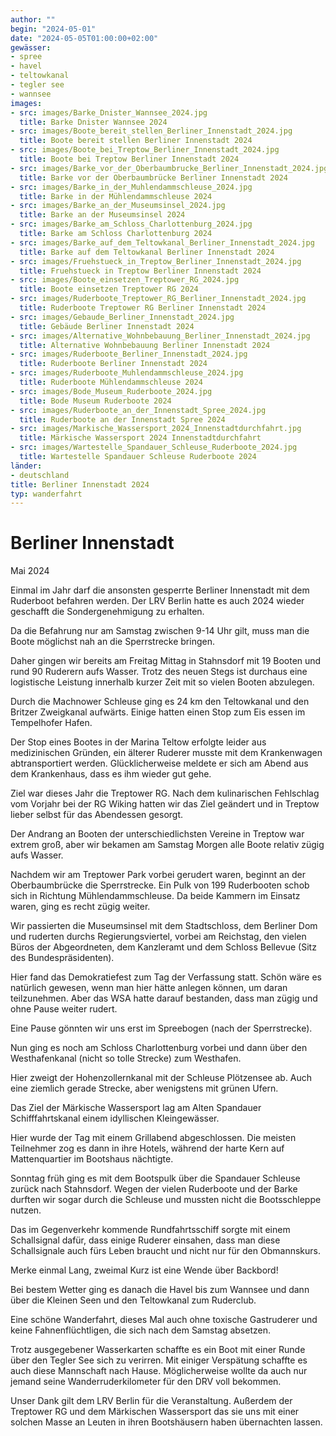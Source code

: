 ```yaml
---
author: ""
begin: "2024-05-01"
date: "2024-05-05T01:00:00+02:00"
gewässer:
- spree
- havel
- teltowkanal
- tegler see
- wannsee
images:
- src: images/Barke_Dnister_Wannsee_2024.jpg
  title: Barke Dnister Wannsee 2024
- src: images/Boote_bereit_stellen_Berliner_Innenstadt_2024.jpg
  title: Boote bereit stellen Berliner Innenstadt 2024
- src: images/Boote_bei_Treptow_Berliner_Innenstadt_2024.jpg
  title: Boote bei Treptow Berliner Innenstadt 2024
- src: images/Barke_vor_der_Oberbaumbrucke_Berliner_Innenstadt_2024.jpg
  title: Barke vor der Oberbaumbrücke Berliner Innenstadt 2024
- src: images/Barke_in_der_Muhlendammschleuse_2024.jpg
  title: Barke in der Mühlendammschleuse 2024
- src: images/Barke_an_der_Museumsinsel_2024.jpg
  title: Barke an der Museumsinsel 2024
- src: images/Barke_am_Schloss_Charlottenburg_2024.jpg
  title: Barke am Schloss Charlottenburg 2024
- src: images/Barke_auf_dem_Teltowkanal_Berliner_Innenstadt_2024.jpg
  title: Barke auf dem Teltowkanal Berliner Innenstadt 2024
- src: images/Fruehstueck_in_Treptow_Berliner_Innenstadt_2024.jpg
  title: Fruehstueck in Treptow Berliner Innenstadt 2024
- src: images/Boote_einsetzen_Treptower_RG_2024.jpg
  title: Boote einsetzen Treptower RG 2024
- src: images/Ruderboote_Treptower_RG_Berliner_Innenstadt_2024.jpg
  title: Ruderboote Treptower RG Berliner Innenstadt 2024
- src: images/Gebaude_Berliner_Innenstadt_2024.jpg
  title: Gebäude Berliner Innenstadt 2024
- src: images/Alternative_Wohnbebauung_Berliner_Innenstadt_2024.jpg
  title: Alternative Wohnbebauung Berliner Innenstadt 2024
- src: images/Ruderboote_Berliner_Innenstadt_2024.jpg
  title: Ruderboote Berliner Innenstadt 2024
- src: images/Ruderboote_Muhlendammschleuse_2024.jpg
  title: Ruderboote Mühlendammschleuse 2024
- src: images/Bode_Museum_Ruderboote_2024.jpg
  title: Bode Museum Ruderboote 2024
- src: images/Ruderboote_an_der_Innenstadt_Spree_2024.jpg
  title: Ruderboote an der Innenstadt Spree 2024
- src: images/Markische_Wassersport_2024_Innenstadtdurchfahrt.jpg
  title: Märkische Wassersport 2024 Innenstadtdurchfahrt
- src: images/Wartestelle_Spandauer_Schleuse_Ruderboote_2024.jpg
  title: Wartestelle Spandauer Schleuse Ruderboote 2024
länder:
- deutschland
title: Berliner Innenstadt 2024
typ: wanderfahrt
---
```


# Berliner Innenstadt

Mai 2024

Einmal im Jahr darf die ansonsten gesperrte Berliner Innenstadt mit dem Ruderboot befahren werden. Der LRV Berlin hatte es auch 2024 wieder geschafft die Sondergenehmigung zu erhalten.

Da die Befahrung nur am Samstag zwischen 9-14 Uhr gilt, muss man die Boote möglichst nah an die Sperrstrecke bringen.

Daher gingen wir bereits am Freitag Mittag in Stahnsdorf mit 19 Booten und rund 90 Ruderern aufs Wasser. Trotz des neuen Stegs ist durchaus eine logistische Leistung innerhalb kurzer Zeit mit so vielen Booten abzulegen.

Durch die Machnower Schleuse ging es 24 km den Teltowkanal und den Britzer Zweigkanal aufwärts. Einige hatten einen Stop zum Eis essen im Tempelhofer Hafen.

Der Stop eines Bootes in der Marina Teltow erfolgte leider aus medizinischen Gründen, ein älterer Ruderer musste mit dem Krankenwagen abtransportiert werden. Glücklicherweise meldete er sich am Abend aus dem Krankenhaus, dass es ihm wieder gut gehe.

Ziel war dieses Jahr die Treptower RG. Nach dem kulinarischen Fehlschlag vom Vorjahr bei der RG Wiking hatten wir das Ziel geändert und in Treptow lieber selbst für das Abendessen gesorgt.

Der Andrang an Booten der unterschiedlichsten Vereine in Treptow war extrem groß, aber wir bekamen am Samstag Morgen alle Boote relativ zügig aufs Wasser.

Nachdem wir am Treptower Park vorbei gerudert waren, beginnt an der Oberbaumbrücke die Sperrstrecke. Ein Pulk von 199 Ruderbooten schob sich in Richtung Mühlendammschleuse. Da beide Kammern im Einsatz waren, ging es recht zügig weiter.

Wir passierten die Museumsinsel mit dem Stadtschloss, dem Berliner Dom und ruderten durchs Regierungsviertel, vorbei am Reichstag, den vielen Büros der Abgeordneten, dem Kanzleramt und dem Schloss Bellevue (Sitz des Bundespräsidenten).

Hier fand das Demokratiefest zum Tag der Verfassung statt. Schön wäre es natürlich gewesen, wenn man hier hätte anlegen können, um daran teilzunehmen. Aber das WSA hatte darauf bestanden, dass man zügig und ohne Pause weiter rudert.

Eine Pause gönnten wir uns erst im Spreebogen (nach der Sperrstrecke).

Nun ging es noch am Schloss Charlottenburg vorbei und dann über den Westhafenkanal (nicht so tolle Strecke) zum Westhafen.

Hier zweigt der Hohenzollernkanal mit der Schleuse Plötzensee ab. Auch eine ziemlich gerade Strecke, aber wenigstens mit grünen Ufern.

Das Ziel der Märkische Wassersport lag am Alten Spandauer Schifffahrtskanal einem idyllischen Kleingewässer.

Hier wurde der Tag mit einem Grillabend abgeschlossen. Die meisten Teilnehmer zog es dann in ihre Hotels, während der harte Kern auf Mattenquartier im Bootshaus nächtigte.

Sonntag früh ging es mit dem Bootspulk über die Spandauer Schleuse zurück nach Stahnsdorf. Wegen der vielen Ruderboote und der Barke durften wir sogar durch die Schleuse und mussten nicht die Bootsschleppe nutzen.

Das im Gegenverkehr kommende Rundfahrtsschiff sorgte mit einem Schallsignal dafür, dass einige Ruderer einsahen, dass man diese Schallsignale auch fürs Leben braucht und nicht nur für den Obmannskurs.

Merke einmal Lang, zweimal Kurz ist eine Wende über Backbord!

Bei bestem Wetter ging es danach die Havel bis zum Wannsee und dann über die Kleinen Seen und den Teltowkanal zum Ruderclub.

Eine schöne Wanderfahrt, dieses Mal auch ohne toxische Gastruderer und keine Fahnenflüchtligen, die sich nach dem Samstag absetzen.

Trotz ausgegebener Wasserkarten schaffte es ein Boot mit einer Runde über den Tegler See sich zu verirren. Mit einiger Verspätung schaffte es auch diese Mannschaft nach Hause. Möglicherweise wollte da auch nur jemand seine Wanderruderkilometer für den DRV voll bekommen.

Unser Dank gilt dem LRV Berlin für die Veranstaltung. Außerdem der Treptower RG und dem Märkischen Wassersport das sie uns mit einer solchen Masse an Leuten in ihren Bootshäusern haben übernachten lassen.
